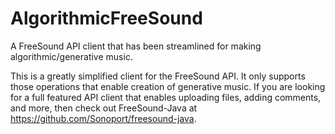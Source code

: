 # AlgorithmicFreeSound

A FreeSound API client that has been streamlined for making algorithmic/generative music.

This is a greatly simplified client for the FreeSound API. It only supports those operations that enable creation of generative music. If you are looking for a full featured API client that enables uploading files, adding comments, and more, then check out FreeSound-Java at https://github.com/Sonoport/freesound-java.
